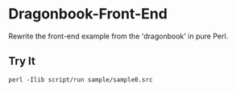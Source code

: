 Dragonbook-Front-End
====================

Rewrite the front-end example from the 'dragonbook' in pure Perl.

## Try It
    perl -Ilib script/run sample/sample0.src 
